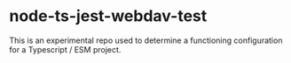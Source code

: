 node-ts-jest-webdav-test
========================

This is an experimental repo used to determine a functioning configuration for a Typescript / ESM project.

